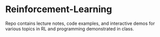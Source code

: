 # Reinforcement-Learning
Repo contains lecture notes, code examples, and interactive demos for various topics in RL and programming demonstrated in class.
